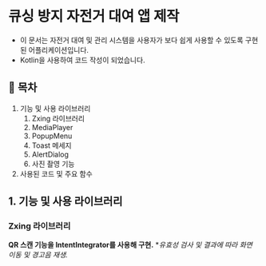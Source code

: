 # 큐싱 방지 자전거 대여 앱 제작
<ul>
 <li> 이 문서는 자전거 대여 및 관리 시스템을 사용자가 보다 쉽게 사용할 수 있도록 구현된 어플리케이션입니다.</li>
 <li>Kotlin을 사용하여 코드 작성이 되었습니다.</li>
</ul>
 
## 📖 목차
1. 기능 및 사용 라이브러리
   1. Zxing 라이브러리
   2. MediaPlayer
   3. PopupMenu
   4. Toast 메세지
   5. AlertDialog
   6. 사진 촬영 기능
2. 사용된 코드 및 주요 함수

## 1. 기능 및 사용 라이브러리
### Zxing 라이브러리
**QR 스캔 기능을 IntentIntegrator를 사용해 구현.**
**유효성 검사 및 결과에 따라 화면 이동 및 경고음 재생.*
